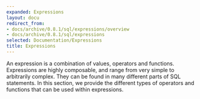 ```yaml
---
expanded: Expressions
layout: docu
redirect_from:
- docs/archive/0.8.1/sql/expressions/overview
- docs/archive/0.8.1/sql/expressions
selected: Documentation/Expressions
title: Expressions
---
```


An expression is a combination of values, operators and functions. Expressions are highly composable, and range from very simple to arbitrarily complex. They can be found in many different parts of SQL statements. In this section, we provide the different types of operators and functions that can be used within expressions.